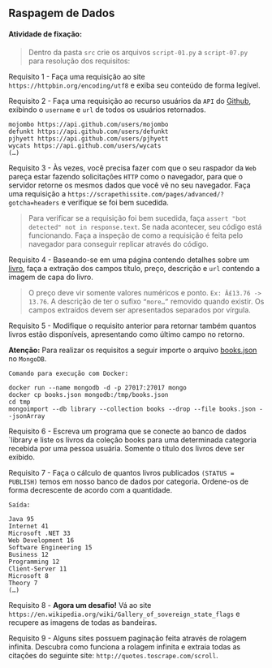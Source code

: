 ## Raspagem de Dados

####  Atividade de fixação:
> Dentro da pasta `src` crie os arquivos `script-01.py` a `script-07.py` para resolução dos requisitos:


Requisito 1 - Faça uma requisição ao site `https://httpbin.org/encoding/utf8` e exiba seu conteúdo de forma legível.


Requisito 2 - Faça uma requisição ao recurso usuários da `API` do [Github](https://api.github.com/users), exibindo o `username` e `url` de todos os usuários retornados.

```
mojombo https://api.github.com/users/mojombo
defunkt https://api.github.com/users/defunkt
pjhyett https://api.github.com/users/pjhyett
wycats https://api.github.com/users/wycats
(…)
```

Requisito 3 - Às vezes, você precisa fazer com que o seu raspador da `Web` pareça estar fazendo solicitações `HTTP` como o navegador, para que o servidor retorne os mesmos dados que você vê no seu navegador. Faça uma requisição a `https://scrapethissite.com/pages/advanced/?gotcha=headers` e verifique se foi bem sucedida.

> Para verificar se a requisição foi bem sucedida, faça `assert "bot detected" not in response.text`. Se nada acontecer, seu código está funcionando. Faça a inspeção de como a requisição é feita pelo navegador para conseguir replicar através do código.


Requisito 4 - Baseando-se em uma página contendo detalhes sobre um [livro](http://books.toscrape.com/catalogue/the-grand-design_405/index.html), faça a extração dos campos título, preço, descrição e `url` contendo a imagem de capa do livro.

> O preço deve vir somente valores numéricos e ponto. `Ex: Â£13.76 -> 13.76`.
> A descrição de ter o sufixo `“more…”` removido quando existir.
> Os campos extraídos devem ser apresentados separados por vírgula.


Requisito 5 - Modifique o requisito anterior para retornar também quantos livros estão disponíveis, apresentando como último campo no retorno.


**Atenção:** Para realizar os requisitos a seguir importe o arquivo [books.json](https://lms-assets.betrybe.com/lms/books.json) no `MongoDB`.

```
Comando para execução com Docker:

docker run --name mongodb -d -p 27017:27017 mongo 
docker cp books.json mongodb:/tmp/books.json
cd tmp
mongoimport --db library --collection books --drop --file books.json --jsonArray
```

Requisito 6 - Escreva um programa que se conecte ao banco de dados `library e liste os livros da coleção books para uma determinada categoria recebida por uma pessoa usuária. Somente o título dos livros deve ser exibido.


Requisito 7 - Faça o cálculo de quantos livros publicados `(STATUS = PUBLISH)` temos em nosso banco de dados por categoria. Ordene-os de forma decrescente de acordo com a quantidade.

```
Saída:

Java 95
Internet 41
Microsoft .NET 33
Web Development 16
Software Engineering 15
Business 12
Programming 12
Client-Server 11
Microsoft 8
Theory 7
(…)
```


Requisito 8 - **Agora um desafio!** Vá ao site `https://en.wikipedia.org/wiki/Gallery_of_sovereign_state_flags` e recupere as imagens de todas as bandeiras.


Requisito 9 - Alguns sites possuem paginação feita através de rolagem infinita. Descubra como funciona a rolagem infinita e extraia todas as citações do seguinte site: `http://quotes.toscrape.com/scroll`.



